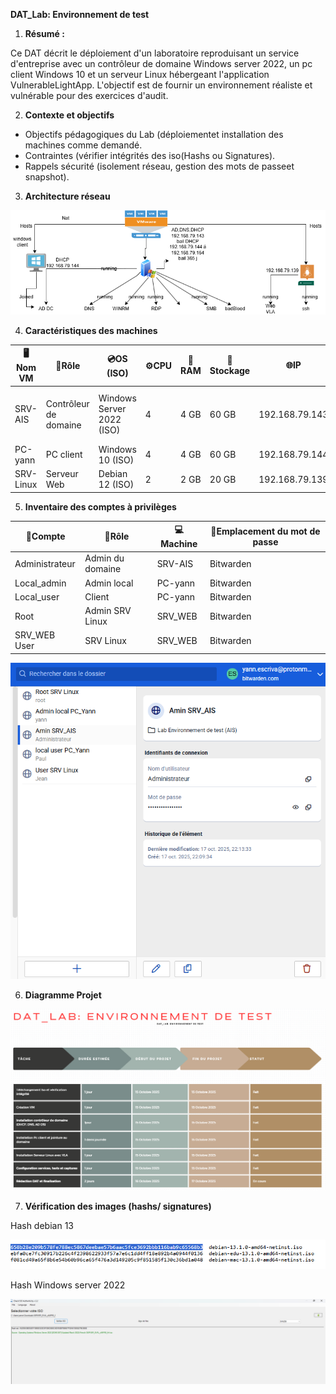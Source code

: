  **DAT_Lab: Environnement de test**

1. **Résumé :**

Ce DAT décrit le déploiement d'un laboratoire reproduisant un service d'entreprise avec un contrôleur de domaine Windows server 2022, un pc client Windows 10 et un serveur Linux hébergeant l'application VulnerableLightApp. L'objectif est de fournir un environnement réaliste et vulnérable pour des exercices d'audit.

2. **Contexte et objectifs**

* Objectifs pédagogiques du Lab (déploiementet installation des machines comme demandé.
* Contraintes (vérifier intégrités des iso(Hashs ou Signatures).
* Rappels sécurité (isolement réseau, gestion des mots de passeet snapshot).

3. **Architecture réseau**

![alt text](<../Apprentissage/Images/Diagramme Lab secu.png>)










4. **Caractéristiques des machines**

| 🖥️**Nom VM** | 🧩**Rôle**      | 💿**OS (ISO)**      | ⚙️**CPU** | 🧠**RAM** | 💾**Stockage** | 🌐**IP** | 📝**Notes**                        |
| -------------------- | ---------------------- | ------------------------- | ----------------- | --------------- | -------------------- | -------------- | ---------------------------------------- |
| SRV-AIS              | Contrôleur de domaine | Windows Server 2022 (ISO) | 4                 | 4 GB            | 60 GB                | 192.168.79.143 | AD, DNS, DHCP, WINRM, SMB, RDP, BADBLOOD |
| PC-yann              | PC client              | Windows 10 (ISO)          | 4                 | 4 GB            | 60 GB                | 192.168.79.144 | Joins AD                                 |
| SRV-Linux            | Serveur Web            | Debian 12 (ISO)           | 2                 | 2 GB            | 20 GB                | 192.168.79.139 | WEB-VLA, SSH                             |

5. **Inventaire des comptes à privilèges**

| 👤**Compte** | 🧩**Rôle** | 💻**Machine** | 🔐**Emplacement du mot de passe** |
| ------------------ | ----------------- | ------------------- | --------------------------------------- |
| Administrateur     | Admin du domaine  | SRV-AIS             | Bitwarden                               |
| Local_admin        | Admin local       | PC-yann             | Bitwarden                               |
| Local_user         | Client            | PC-yann             | Bitwarden                               |
| Root               | Admin SRV Linux   | SRV_WEB             | Bitwarden                               |
| SRV_WEB User       | SRV Linux         | SRV_WEB             | Bitwarden                               |

![alt text](../Apprentissage/Images/Bitwarden.png?raw=true)

























6. **Diagramme Projet**

![alt text](<../Apprentissage/Images/Capture Diagramme projet.png>)



















7. **Vérification des images (hashs/ signatures)**

Hash debian 13

![alt text](<../Apprentissage/Images/Capture hash debian officiel 2025-10-18 074053.png>)










Hash Windows server 2022

![alt text](<../Apprentissage/Images/Capture hash iso winserver.png>)
